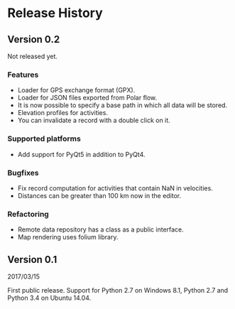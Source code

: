 # Release History

## Version 0.2

Not released yet.

### Features

* Loader for GPS exchange format (GPX).
* Loader for JSON files exported from Polar flow.
* It is now possible to specify a base path in which all data will be stored.
* Elevation profiles for activities.
* You can invalidate a record with a double click on it.

### Supported platforms

* Add support for PyQt5 in addition to PyQt4.

### Bugfixes

* Fix record computation for activities that contain
  NaN in velocities.
* Distances can be greater than 100 km now in the
  editor.

### Refactoring

* Remote data repository has a class as a public interface.
* Map rendering uses folium library.

## Version 0.1

2017/03/15

First public release. Support for Python 2.7 on Windows 8.1,
Python 2.7 and Python 3.4 on Ubuntu 14.04.

